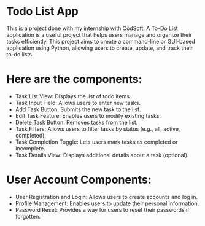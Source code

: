 # Todo List App

This is a project done with my internship with CodSoft. 
A To-Do List application is a useful project that helps users manage
and organize their tasks efficiently. This project aims to create a
command-line or GUI-based application using Python, allowing users to create, update, and track their to-do lists.

# Here are the components:
* Task List View: Displays the list of todo items.
* Task Input Field: Allows users to enter new tasks.
* Add Task Button: Submits the new task to the list.
* Edit Task Feature: Enables users to modify existing tasks.
* Delete Task Button: Removes tasks from the list.
* Task Filters: Allows users to filter tasks by status (e.g., all, active, completed).
* Task Completion Toggle: Lets users mark tasks as completed or incomplete.
* Task Details View: Displays additional details about a task (optional).

# User Account Components:

* User Registration and Login: Allows users to create accounts and log in.
* Profile Management: Enables users to update their personal information.
* Password Reset: Provides a way for users to reset their passwords if forgotten.

